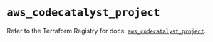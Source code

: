 # `aws_codecatalyst_project`

Refer to the Terraform Registry for docs: [`aws_codecatalyst_project`](https://registry.terraform.io/providers/hashicorp/aws/5.68.0/docs/resources/codecatalyst_project).
